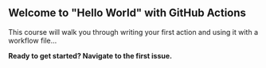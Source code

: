 ## Welcome to "Hello World" with GitHub Actions

This course will walk you through writing your first action and using it with a workflow file... 

**Ready to get started? Navigate to the first issue.**
